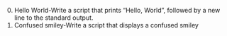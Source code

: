 0. Hello World-Write a script that prints “Hello, World”, followed by a new line to the standard output.
1. Confused smiley-Write a script that displays a confused smiley
